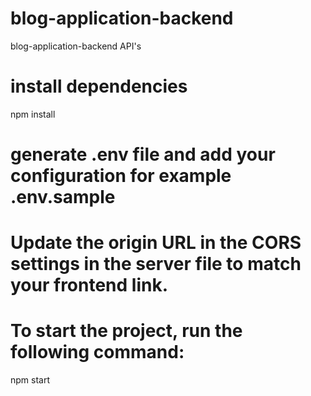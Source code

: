 # blog-application-backend
blog-application-backend API's

# install dependencies
npm install 

# generate .env file and add your configuration for example .env.sample  

# Update the origin URL in the CORS settings in the server file to match your frontend link.

# To start the project, run the following command:
npm start